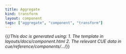 ```yaml
---
title: Aggregate
kind: transform
layout: component
tags: ["aggregate", "component", "transform"]
---
```


{{/*This doc is generated using:
     1. The template in layouts/docs/component.html
2. The relevant CUE data in cue/reference/components/...*/}}
